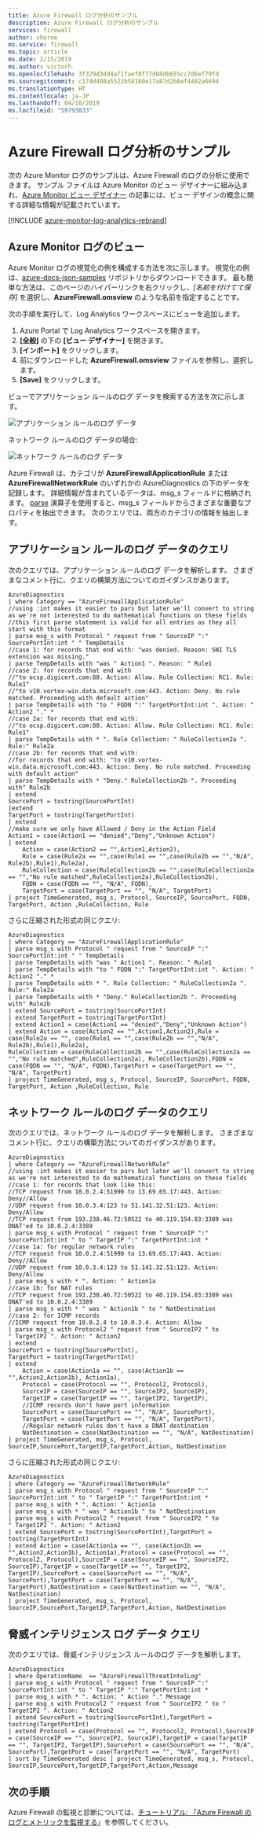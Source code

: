```yaml
---
title: Azure Firewall ログ分析のサンプル
description: Azure Firewall ログ分析のサンプル
services: firewall
author: vhorne
ms.service: firewall
ms.topic: article
ms.date: 2/15/2019
ms.author: victorh
ms.openlocfilehash: 3f329d3dd4af1faef8f77d08db655cc7d6ef79fd
ms.sourcegitcommit: c174d408a5522b58160e17a87d2b6ef4482a6694
ms.translationtype: HT
ms.contentlocale: ja-JP
ms.lasthandoff: 04/18/2019
ms.locfileid: "59793833"
---
```

# <a name="azure-firewall-log-analytics-samples"></a>Azure Firewall ログ分析のサンプル

次の Azure Monitor ログのサンプルは、Azure Firewall のログの分析に使用できます。 サンプル ファイルは Azure Monitor のビュー デザイナーに組み込まれ、[Azure Monitor ビュー デザイナー](https://docs.microsoft.com/azure/log-analytics/log-analytics-view-designer) の記事には、ビュー デザインの概念に関する詳細な情報が記載されています。

[!INCLUDE [azure-monitor-log-analytics-rebrand](../../includes/azure-monitor-log-analytics-rebrand.md)]

## <a name="azure-monitor-logs-view"></a>Azure Monitor ログのビュー

Azure Monitor ログの視覚化の例を構成する方法を次に示します。 視覚化の例は、[azure-docs-json-samples](https://raw.githubusercontent.com/Azure/azure-docs-json-samples/master/azure-firewall/AzureFirewall.omsview) リポジトリからダウンロードできます。 最も簡単な方法は、このページのハイパーリンクを右クリックし、*[名前を付けてて保存]* を選択し、**AzureFirewall.omsview** のような名前を指定することです。 

次の手順を実行して、Log Analytics ワークスペースにビューを追加します。

1. Azure Portal で Log Analytics ワークスペースを開きます。
2. **[全般]** の下の **[ビュー デザイナー]** を開きます。
3. **[インポート]** をクリックします。
4. 前にダウンロードした **AzureFirewall.omsview** ファイルを参照し、選択します。
5. **[Save]** をクリックします。

ビューでアプリケーション ルールのログ データを検索する方法を次に示します。

![アプリケーション ルールのログ データ](./media/log-analytics-samples/azurefirewall-applicationrulelogstats.png)

ネットワーク ルールのログ データの場合:

![ネットワーク ルールのログ データ]( ./media/log-analytics-samples/azurefirewall-networkrulelogstats.png)

Azure Firewall は、カテゴリが **AzureFirewallApplicationRule** または **AzureFirewallNetworkRule** のいずれかの AzureDiagnostics の下のデータを記録します。 詳細情報が含まれているデータは、msg_s フィールドに格納されます。 [parse](https://docs.microsoft.com/azure/kusto/query/parseoperator) 演算子を使用すると、msg_s フィールドからさまざまな重要なプロパティを抽出できます。 次のクエリでは、両方のカテゴリの情報を抽出します。

## <a name="application-rules-log-data-query"></a>アプリケーション ルールのログ データのクエリ

次のクエリでは、アプリケーション ルールのログ データを解析します。 さまざまなコメント行に、クエリの構築方法についてのガイダンスがあります。

```Kusto
AzureDiagnostics
| where Category == "AzureFirewallApplicationRule"
//using :int makes it easier to pars but later we'll convert to string as we're not interested to do mathematical functions on these fields
//this first parse statement is valid for all entries as they all start with this format
| parse msg_s with Protocol " request from " SourceIP ":" SourcePortInt:int " " TempDetails
//case 1: for records that end with: "was denied. Reason: SNI TLS extension was missing."
| parse TempDetails with "was " Action1 ". Reason: " Rule1
//case 2: for records that end with
//"to ocsp.digicert.com:80. Action: Allow. Rule Collection: RC1. Rule: Rule1"
//"to v10.vortex-win.data.microsoft.com:443. Action: Deny. No rule matched. Proceeding with default action"
| parse TempDetails with "to " FQDN ":" TargetPortInt:int ". Action: " Action2 "." *
//case 2a: for records that end with:
//"to ocsp.digicert.com:80. Action: Allow. Rule Collection: RC1. Rule: Rule1"
| parse TempDetails with * ". Rule Collection: " RuleCollection2a ". Rule:" Rule2a
//case 2b: for records that end with:
//for records that end with: "to v10.vortex-win.data.microsoft.com:443. Action: Deny. No rule matched. Proceeding with default action"
| parse TempDetails with * "Deny." RuleCollection2b ". Proceeding with" Rule2b
| extend 
SourcePort = tostring(SourcePortInt)
|extend
TargetPort = tostring(TargetPortInt)
| extend
//make sure we only have Allowed / Deny in the Action Field
Action1 = case(Action1 == "denied","Deny","Unknown Action")
| extend
    Action = case(Action2 == "",Action1,Action2),
    Rule = case(Rule2a == "",case(Rule1 == "",case(Rule2b == "","N/A", Rule2b),Rule1),Rule2a), 
    RuleCollection = case(RuleCollection2b == "",case(RuleCollection2a == "","No rule matched",RuleCollection2a),RuleCollection2b),
    FQDN = case(FQDN == "", "N/A", FQDN),
    TargetPort = case(TargetPort == "", "N/A", TargetPort)
| project TimeGenerated, msg_s, Protocol, SourceIP, SourcePort, FQDN, TargetPort, Action ,RuleCollection, Rule
```

さらに圧縮された形式の同じクエリ:

```Kusto
AzureDiagnostics
| where Category == "AzureFirewallApplicationRule"
| parse msg_s with Protocol " request from " SourceIP ":" SourcePortInt:int " " TempDetails
| parse TempDetails with "was " Action1 ". Reason: " Rule1
| parse TempDetails with "to " FQDN ":" TargetPortInt:int ". Action: " Action2 "." *
| parse TempDetails with * ". Rule Collection: " RuleCollection2a ". Rule:" Rule2a
| parse TempDetails with * "Deny." RuleCollection2b ". Proceeding with" Rule2b
| extend SourcePort = tostring(SourcePortInt)
| extend TargetPort = tostring(TargetPortInt)
| extend Action1 = case(Action1 == "denied","Deny","Unknown Action")
| extend Action = case(Action2 == "",Action1,Action2),Rule = case(Rule2a == "", case(Rule1 == "",case(Rule2b == "","N/A", Rule2b),Rule1),Rule2a), 
RuleCollection = case(RuleCollection2b == "",case(RuleCollection2a == "","No rule matched",RuleCollection2a), RuleCollection2b),FQDN = case(FQDN == "", "N/A", FQDN),TargetPort = case(TargetPort == "", "N/A", TargetPort)
| project TimeGenerated, msg_s, Protocol, SourceIP, SourcePort, FQDN, TargetPort, Action ,RuleCollection, Rule
```

## <a name="network-rules-log-data-query"></a>ネットワーク ルールのログ データのクエリ

次のクエリでは、ネットワーク ルールのログ データを解析します。 さまざまなコメント行に、クエリの構築方法についてのガイダンスがあります。

```Kusto
AzureDiagnostics
| where Category == "AzureFirewallNetworkRule"
//using :int makes it easier to pars but later we'll convert to string as we're not interested to do mathematical functions on these fields
//case 1: for records that look like this:
//TCP request from 10.0.2.4:51990 to 13.69.65.17:443. Action: Deny//Allow
//UDP request from 10.0.3.4:123 to 51.141.32.51:123. Action: Deny/Allow
//TCP request from 193.238.46.72:50522 to 40.119.154.83:3389 was DNAT'ed to 10.0.2.4:3389
| parse msg_s with Protocol " request from " SourceIP ":" SourcePortInt:int " to " TargetIP ":" TargetPortInt:int *
//case 1a: for regular network rules
//TCP request from 10.0.2.4:51990 to 13.69.65.17:443. Action: Deny//Allow
//UDP request from 10.0.3.4:123 to 51.141.32.51:123. Action: Deny/Allow
| parse msg_s with * ". Action: " Action1a
//case 1b: for NAT rules
//TCP request from 193.238.46.72:50522 to 40.119.154.83:3389 was DNAT'ed to 10.0.2.4:3389
| parse msg_s with * " was " Action1b " to " NatDestination
//case 2: for ICMP records
//ICMP request from 10.0.2.4 to 10.0.3.4. Action: Allow
| parse msg_s with Protocol2 " request from " SourceIP2 " to " TargetIP2 ". Action: " Action2
| extend
SourcePort = tostring(SourcePortInt),
TargetPort = tostring(TargetPortInt)
| extend 
    Action = case(Action1a == "", case(Action1b == "",Action2,Action1b), Action1a),
    Protocol = case(Protocol == "", Protocol2, Protocol),
    SourceIP = case(SourceIP == "", SourceIP2, SourceIP),
    TargetIP = case(TargetIP == "", TargetIP2, TargetIP),
    //ICMP records don't have port information
    SourcePort = case(SourcePort == "", "N/A", SourcePort),
    TargetPort = case(TargetPort == "", "N/A", TargetPort),
    //Regular network rules don't have a DNAT destination
    NatDestination = case(NatDestination == "", "N/A", NatDestination)
| project TimeGenerated, msg_s, Protocol, SourceIP,SourcePort,TargetIP,TargetPort,Action, NatDestination
```

さらに圧縮された形式の同じクエリ:

```Kusto
AzureDiagnostics
| where Category == "AzureFirewallNetworkRule"
| parse msg_s with Protocol " request from " SourceIP ":" SourcePortInt:int " to " TargetIP ":" TargetPortInt:int *
| parse msg_s with * ". Action: " Action1a
| parse msg_s with * " was " Action1b " to " NatDestination
| parse msg_s with Protocol2 " request from " SourceIP2 " to " TargetIP2 ". Action: " Action2
| extend SourcePort = tostring(SourcePortInt),TargetPort = tostring(TargetPortInt)
| extend Action = case(Action1a == "", case(Action1b == "",Action2,Action1b), Action1a),Protocol = case(Protocol == "", Protocol2, Protocol),SourceIP = case(SourceIP == "", SourceIP2, SourceIP),TargetIP = case(TargetIP == "", TargetIP2, TargetIP),SourcePort = case(SourcePort == "", "N/A", SourcePort),TargetPort = case(TargetPort == "", "N/A", TargetPort),NatDestination = case(NatDestination == "", "N/A", NatDestination)
| project TimeGenerated, msg_s, Protocol, SourceIP,SourcePort,TargetIP,TargetPort,Action, NatDestination
```

## <a name="threat-intelligence-log-data-query"></a>脅威インテリジェンス ログ データ クエリ

次のクエリでは、脅威インテリジェンス ルールのログ データを解析します。

```Kusto
AzureDiagnostics
| where OperationName  == "AzureFirewallThreatIntelLog"
| parse msg_s with Protocol " request from " SourceIP ":" SourcePortInt:int " to " TargetIP ":" TargetPortInt:int *
| parse msg_s with * ". Action: " Action "." Message
| parse msg_s with Protocol2 " request from " SourceIP2 " to " TargetIP2 ". Action: " Action2
| extend SourcePort = tostring(SourcePortInt),TargetPort = tostring(TargetPortInt)
| extend Protocol = case(Protocol == "", Protocol2, Protocol),SourceIP = case(SourceIP == "", SourceIP2, SourceIP),TargetIP = case(TargetIP == "", TargetIP2, TargetIP),SourcePort = case(SourcePort == "", "N/A", SourcePort),TargetPort = case(TargetPort == "", "N/A", TargetPort)
| sort by TimeGenerated desc | project TimeGenerated, msg_s, Protocol, SourceIP,SourcePort,TargetIP,TargetPort,Action,Message
```

## <a name="next-steps"></a>次の手順

Azure Firewall の監視と診断については、[チュートリアル: 「Azure Firewall のログとメトリックを監視する](tutorial-diagnostics.md)」を参照してください。
